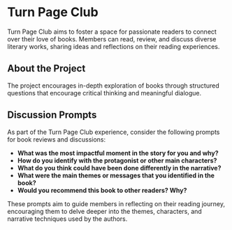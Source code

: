 # Turn Page Club

Turn Page Club aims to foster a space for passionate readers to connect over their love of books. Members can read, review, and discuss diverse literary works, sharing ideas and reflections on their reading experiences.

## About the Project

The project encourages in-depth exploration of books through structured questions that encourage critical thinking and meaningful dialogue.

## Discussion Prompts

As part of the Turn Page Club experience, consider the following prompts for book reviews and discussions:

- **What was the most impactful moment in the story for you and why?**
- **How do you identify with the protagonist or other main characters?**
- **What do you think could have been done differently in the narrative?**
- **What were the main themes or messages that you identified in the book?**
- **Would you recommend this book to other readers? Why?**

These prompts aim to guide members in reflecting on their reading journey, encouraging them to delve deeper into the themes, characters, and narrative techniques used by the authors.
